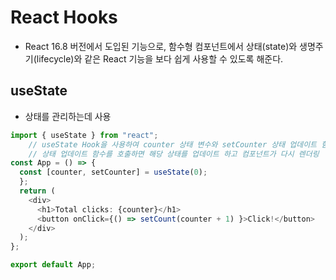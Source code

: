 # React Hooks

- React 16.8 버전에서 도입된 기능으로, 함수형 컴포넌트에서 상태(state)와 생명주기(lifecycle)와 같은 React 기능을 보다 쉽게 사용할 수 있도록 해준다.

## useState

- 상태를 관리하는데 사용

```js
import { useState } from "react";
    // useState Hook을 사용하여 counter 상태 변수와 setCounter 상태 업데이트 함수를 생성
    // 상태 업데이트 함수를 호출하면 해당 상태를 업데이트 하고 컴포넌트가 다시 렌더링
const App = () => {
  const [counter, setCounter] = useState(0);
  };
  return (
    <div>
      <h1>Total clicks: {counter}</h1>
      <button onClick={() => setCount(counter + 1) }>Click!</button>
    </div>
  );
};

export default App;
```
